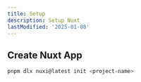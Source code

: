 ```yaml
---
title: Setup
description: Setup Nuxt
lastModified: '2025-01-08'
---
```


## Create Nuxt App

```bash
pnpm dlx nuxi@latest init <project-name>
```
